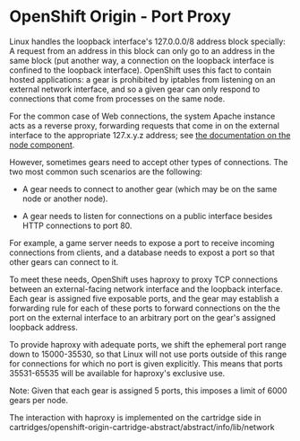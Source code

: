 OpenShift Origin - Port Proxy
=============================

Linux handles the loopback interface's 127.0.0.0/8 address block
specially: A request from an address in this block can only go to an
address in the same block (put another way, a connection on the loopback
interface is confined to the loopback interface).  OpenShift uses this
fact to contain hosted applications: a gear is prohibited by iptables
from listening on an external network interface, and so a given gear can
only respond to connections that come from processes on the same node.

For the common case of Web connections, the system Apache instance acts
as a reverse proxy, forwarding requests that come in on the external
interface to the appropriate 127.x.y.z address; see [the documentation
on the node component](../node/README.md).

However, sometimes gears need to accept other types of connections.
The two most common such scenarios are the following:

* A gear needs to connect to another gear (which may be on the same node
  or another node).

* A gear needs to listen for connections on a public interface besides
  HTTP connections to port 80.

For example, a game server needs to expose a port to receive incoming
connections from clients, and a database needs to expost a port so that
other gears can connect to it.

To meet these needs, OpenShift uses haproxy to proxy TCP connections
between an external-facing network interface and the loopback interface.
Each gear is assigned five exposable ports, and the gear may establish
a forwarding rule for each of these ports to forward connections on the
the port on the external interface to an arbitrary port on the gear's
assigned loopback address.

To provide haproxy with adequate ports, we shift the ephemeral port
range down to 15000-35530, so that Linux will not use ports outside of
this range for connections for which no port is given explicitly.  This
means that ports 35531-65535 will be available for haproxy's exclusive
use.

Note: Given that each gear is assigned 5 ports, this imposes a limit of
6000 gears per node.

The interaction with haproxy is implemented on the cartridge side in
cartridges/openshift-origin-cartridge-abstract/abstract/info/lib/network
